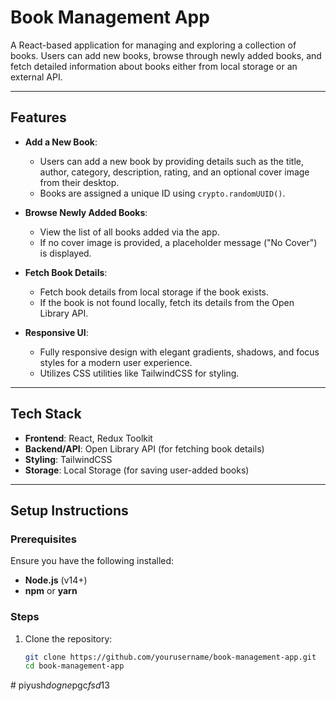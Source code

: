 # **Book Management App**

A React-based application for managing and exploring a collection of books. Users can add new books, browse through newly added books, and fetch detailed information about books either from local storage or an external API.

---

## **Features**

- **Add a New Book**:
  - Users can add a new book by providing details such as the title, author, category, description, rating, and an optional cover image from their desktop.
  - Books are assigned a unique ID using `crypto.randomUUID()`.

- **Browse Newly Added Books**:
  - View the list of all books added via the app.
  - If no cover image is provided, a placeholder message ("No Cover") is displayed.

- **Fetch Book Details**:
  - Fetch book details from local storage if the book exists.
  - If the book is not found locally, fetch its details from the Open Library API.

- **Responsive UI**:
  - Fully responsive design with elegant gradients, shadows, and focus styles for a modern user experience.
  - Utilizes CSS utilities like TailwindCSS for styling.

---

## **Tech Stack**

- **Frontend**: React, Redux Toolkit
- **Backend/API**: Open Library API (for fetching book details)
- **Styling**: TailwindCSS
- **Storage**: Local Storage (for saving user-added books)

---

## **Setup Instructions**

### **Prerequisites**

Ensure you have the following installed:
- **Node.js** (v14+)
- **npm** or **yarn**

### **Steps**

1. Clone the repository:
   ```bash
   git clone https://github.com/yourusername/book-management-app.git
   cd book-management-app

#   p i y u s h _ d o g n e _ p g c _ f s d _ 1 3 
 
 
